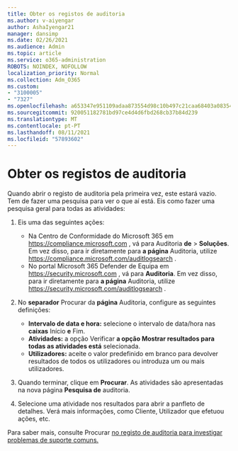 ```yaml
---
title: Obter os registos de auditoria
ms.author: v-aiyengar
author: AshaIyengar21
manager: dansimp
ms.date: 02/26/2021
ms.audience: Admin
ms.topic: article
ms.service: o365-administration
ROBOTS: NOINDEX, NOFOLLOW
localization_priority: Normal
ms.collection: Adm_O365
ms.custom:
- "3100005"
- "7327"
ms.openlocfilehash: a653347e951109adaa873554d98c10b497c21caa68403a083543c806c310e079
ms.sourcegitcommit: 920051182781bd97ce4d4d6fbd268cb37b84d239
ms.translationtype: MT
ms.contentlocale: pt-PT
ms.lasthandoff: 08/11/2021
ms.locfileid: "57893602"
---
```

# <a name="retrieve-the-audit-logs"></a>Obter os registos de auditoria

Quando abrir o registo de auditoria pela primeira vez, este estará vazio. Tem de fazer uma pesquisa para ver o que aí está. Eis como fazer uma pesquisa geral para todas as atividades:

1. Eis uma das seguintes ações:
   - Na Centro de Conformidade do Microsoft 365 em <https://compliance.microsoft.com> , vá para Auditoria **de** \> **Soluções**. Em vez disso, para ir diretamente para **a página** Auditoria, utilize <https://compliance.microsoft.com/auditlogsearch> .
   - No portal Microsoft 365 Defender de Equipa em <https://security.microsoft.com> , vá para **Auditoria**. Em vez disso, para ir diretamente para **a página** Auditoria, utilize <https://security.microsoft.com/auditlogsearch> .

2. No **separador** Procurar da **página** Auditoria, configure as seguintes definições:
   - **Intervalo de data e hora:** selecione o intervalo de data/hora nas **caixas** Início **e** Fim.
   - **Atividades:** a opção Verificar **a opção Mostrar resultados para todas as atividades está** selecionada.
   - **Utilizadores:** aceite o valor predefinido em branco para devolver resultados de todos os utilizadores ou introduza um ou mais utilizadores.

3. Quando terminar, clique em **Procurar**. As atividades são apresentadas na nova página **Pesquisa de** auditoria.

4. Selecione uma atividade nos resultados para abrir a panfleto de detalhes. Verá mais informações, como Cliente, Utilizador que efetuou ações, etc.

Para saber mais, consulte Procurar [no registo de auditoria para investigar problemas de suporte comuns.](https://docs.microsoft.com/microsoft-365/compliance/auditing-troubleshooting-scenarios)
